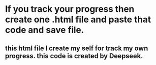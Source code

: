 # If you track your progress then create one .html file and paste that code and save file. 
## this html file I create my self for track my own progress. this code is created by Deepseek.
